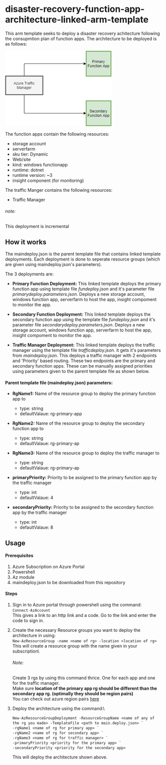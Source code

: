 # disaster-recovery-function-app-architecture-linked-arm-template

This arm template seeks to deploy a disaster recovery achitecture following the consupmtion plan of function apps. The architecture to be deployed is as follows:

![architecture diagram](https://raw.githubusercontent.com/LAA225/disaster-recovery-architecture-function-app-arm-template/master/images/architecture%20diagram.png)

The function apps contain the following resources:
* storage account
* serverfarm
 * sku tier: Dynamic
* Web/site
 * kind: windows functionapp
 * runtime: dotnet
 * runtime version: ~3
* insight component (for monitoring)

The traffic Manger contains the following resources:
* Traffic Manager

###### note: 
This deployment is incremental

## How it works

The maindeploy.json is the parent template file that contains linked template deployments. Each deployment is done to seperate resource groups (which are given using maindeploy.json's parameters). 

The 3 deployments are:
* **Primary Function Deployment:** This linked template deploys the primary function app using template file *fundeploy.json* and it's parameter file *primarydeploy.parameters.json*. Deploys a new storage account, windows function app, serverfarm to host the app, insight compoment to monitor the app.

* **Secondary Function Deployment:** This linked template deploys the secondary function app using the template file *fundeploy.json* and it's parameter file *secondarydeploy.parameters.json*.  Deploys a new storage account, windows function app, serverfarm to host the app, insight compoment to monitor the app.

* **Traffic Manager Deployment:** This linked template deploys the traffic manager using the template file *trafficdeploy.json*. it gets it's parameters from *maindeploy.json*. This deploys a traffic manager with 2 endpoints and 'Priority' based routing. These two endpoints are the primary and secondary function apps. These can be manually assigned priorities using parameters given to the parent template file as shown below.

#### Parent template file (maindeploy.json) parameters:
* **RgName1:** Name of the resource group to deploy the primary function app to
  * type: string
  * defaultValaue: rg-primary-app
  
* **RgName2:** Name of the resource group to deploy the secondary function app to
  * type: string
  * defaultValaue: rg-primary-ap
  
* **RgName3:** Name of the resource group to deploy the traffic manager to
  * type: string
  * defaultValaue: rg-primary-ap
  
* **primaryPriority:** Priority to be assigned to the primary function app by the traffic manager
  * type: int
  * defaultValaue: 4
  
* **secondaryPriority:** Priority to be assigned to the secondary function app by the traffic manager
  * type: int
  * defaultValaue: 8
 
 
## Usage

#### Prerequisites
1. Azure Subscription on Azure Portal
2. Powershell
3. Az module
4. maindeploy.json to be downloaded from this repository

#### Steps
1. Sign in to Azure portal through powershell using the command:\
          `Connect-AzAccount`\
This gives a link to an http link and a code. Go to the link and enter the code to sign in.

2. Create the necessary Resource groups you want to deploy the architecture in using:\
     `New-AzResourceGroup -name <name of rg> -location <location of rg>`\
     This will create a resource group with the name given in your subscription\
     ###### Note:
     Create 3 rgs by using this command thrice. One for each app and one for the traffic manager.\
     Make sure **location of the primary app rg should be different than the secondary app rg. (optimally they should be region pairs)**\
     You can check out azure region pairs [here](https://docs.microsoft.com/en-us/azure/best-practices-availability-paired-regions)
     
3. Deploy the architecture using the command:\
     ```
     New-AzResourceGroupDeployment -ResourceGroupName <name of any of the rg you made> -TemplateFile <path to main.deploy.json> `
     -rgName1 <name of rg for primary app> `
     -rgName2 <name of rg for secondary app> `
     -rgName3 <name of rg for traffic manager> `
     -primaryPriority <priority for the primary app> `
     -secondaryPriority <priority for the secondary app>
     ```
    This will deploy the architecture shown above.
